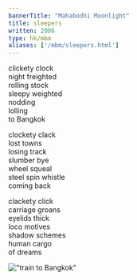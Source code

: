 ```yaml
---
bannerTitle: "Mahabodhi Moonlight" 
title: sleepers
written: 2006
type: hk/mbm
aliases: ['/mbm/sleepers.html']
---
```


clickety clock  
night freighted  
rolling stock  
sleepy weighted  
nodding  
lolling  
to Bangkok
 
clockety clack  
lost towns  
losing track  
slumber bye  
wheel squeal  
steel spin whistle  
coming back
 
clackety click  
carriage groans  
eyelids thick  
loco motives  
shadow schemes  
human cargo  
of dreams

!["train to Bangkok"](/images/pilg1/sleepers.jpg "train to Bangkok")
